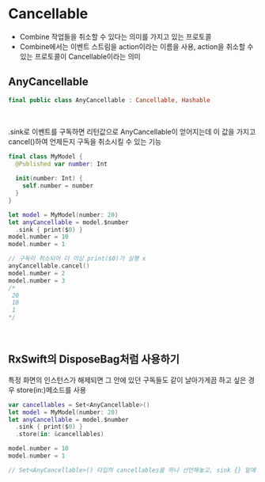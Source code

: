 # Cancellable
- Combine 작업들을 취소할 수 있다는 의미를 가지고 있는 프로토콜
- Combine에서는 이벤트 스트림을 action이라는 이름을 사용, action을 취소할 수 있는 프로토콜이 Cancellable이라는 의미

## AnyCancellable 
```Swift
final public class AnyCancellable : Cancellable, Hashable
```
</br>

.sink로 이벤트를 구독하면 리턴값으로 AnyCancellable이 얻어지는데 이 값을 가지고 cancel()하여 언제든지 구독을 취소시킬 수 있는 기능
```Swift
final class MyModel {
  @Published var number: Int
  
  init(number: Int) {
    self.number = number
  }
}

let model = MyModel(number: 20)
let anyCancellable = model.$number
  .sink { print($0) }
model.number = 10
model.number = 1

// 구독이 취소되어 더 이상 print($0)가 실행 x
anyCancellable.cancel()
model.number = 2
model.number = 3
/*
 20
 10
 1
*/ 
```
</br>

## RxSwift의 DisposeBag처럼 사용하기
특정 화면의 인스턴스가 해제되면 그 안에 있던 구독들도 같이 날아가게끔 하고 싶은 경우 store(in:)메소드를 사용</br>
```Swift
var cancellables = Set<AnyCancellable>() 
let model = MyModel(number: 20)
let anyCancellable = model.$number
  .sink { print($0) }
  .store(in: &cancellables)

model.number = 10
model.number = 1

// Set<AnyCancellable>() 타입의 cancellables을 하나 선언해놓고, sink {} 밑에 .store(in:)을 선언하여 사용
```
